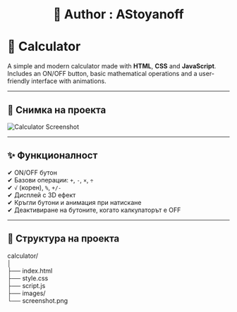 <h1 align="center">
   👤 Author : AStoyanoff 
  <br>
</h1>


# 🧮 Calculator

A simple and modern calculator made with **HTML**, **CSS** and **JavaScript**.
Includes an ON/OFF button, basic mathematical operations and a user-friendly interface with animations.

---

## 📸 Снимка на проекта
![Calculator Screenshot](https://github.com/user-attachments/assets/595d0bfe-2a2c-4648-a1bd-1444ff939ce3)


---

## ✨ Функционалност

✔ ON/OFF бутон  
✔ Базови операции: `+`, `-`, `×`, `÷`  
✔ `√` (корен), `%`, `+/-`  
✔ Дисплей с 3D ефект  
✔ Кръгли бутони и анимация при натискане  
✔ Деактивиране на бутоните, когато калкулаторът е OFF  

---

## 📂 Структура на проекта

   calculator/  
│  
├── index.html  
├── style.css  
├── script.js   
├── images/  
└── screenshot.png
